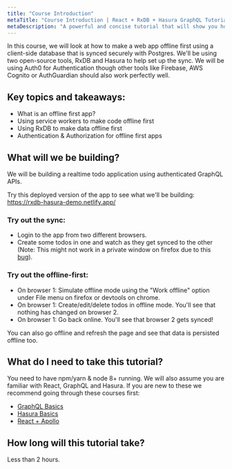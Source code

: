 ```yaml
---
title: "Course Introduction"
metaTitle: "Course Introduction | React + RxDB + Hasura GraphQL Tutorial"
metaDescription: "A powerful and concise tutorial that will show you how to build an offline first app with React, RxDB and Hasura GraphQL."
---
```


In this course, we will look at how to make a web app offline first using a client-side database
that is synced securely with Postgres.
We'll be using two open-source tools, RxDB and Hasura to help set up the sync. We will be using Auth0 for Authentication though other tools like Firebase, AWS Cognito or AuthGuardian should also work perfectly well.

## Key topics and takeaways:

- What is an offline first app?
- Using service workers to make code offline first
- Using RxDB to make data offline first
- Authentication & Authorization for offline first apps

## What will we be building?
We will be building a realtime todo application using authenticated GraphQL APIs.

Try this deployed version of the app to see what we'll be building: https://rxdb-hasura-demo.netlify.app/

### Try out the sync:

- Login to the app from two different browsers.
- Create some todos in one and watch as they get synced to the other (Note: This might not work in a private window on firefox due to this [bug](https://bugzilla.mozilla.org/show_bug.cgi?id=781982)).

### Try out the offline-first:
- On  browser 1: Simulate offline mode using the "Work offline" option under File menu on firefox or devtools on chrome.
- On browser 1: Create/edit/delete todos in offline mode. You'll see that nothing has changed on browser 2.
- On browser 1: Go back online. You'll see that browser 2 gets synced!

You can also go offline and refresh the page and see that data is persisted offline too.

## What do I need to take this tutorial?
You need to have npm/yarn & node 8+ running. We will also assume you are familiar with React, GraphQL and Hasura. If you are new to these we recommend going through these courses first:

- [GraphQL Basics](https://hasura.io/learn/graphql/intro-graphql/introduction/)
- [Hasura Basics](https://hasura.io/learn/graphql/hasura/introduction/)
- [React + Apollo](https://hasura.io/learn/graphql/react/introduction/)


## How long will this tutorial take?
Less than 2 hours.
